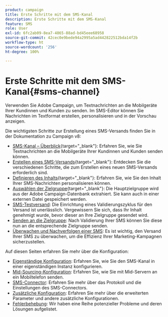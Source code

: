 ```yaml
---
product: campaign
title: Erste Schritte mit dem SMS-Kanal
description: Erste Schritte mit dem SMS-Kanal
feature: SMS
role: User
exl-id: 6fc2ab09-8ea7-4865-88ad-bd45eee68958
source-git-commit: 42cec0e9bede94a2995a5ad442822512bda14f2b
workflow-type: ht
source-wordcount: '256'
ht-degree: 100%

---
```


# Erste Schritte mit dem SMS-Kanal{#sms-channel}

Verwenden Sie Adobe Campaign, um Textnachrichten an die Mobilgeräte Ihrer Kundinnen und Kunden zu senden. Im SMS-Editor können Sie Nachrichten im Textformat erstellen, personalisieren und in der Vorschau anzeigen.

Die wichtigsten Schritte zur Erstellung eines SMS-Versands finden Sie in der Dokumentation zu Campaign v8:

* [SMS-Kanal – Überblick](https://experienceleague.adobe.com/de/docs/campaign/campaign-v8/send/sms/sms){target="_blank"}: Erfahren Sie, wie Sie Textnachrichten an die Mobilgeräte Ihrer Kundinnen und Kunden senden können.
* [Erstellen eines SMS-Versands](https://experienceleague.adobe.com/de/docs/campaign/campaign-v8/send/sms/create-sms/create-sms){target="_blank"}: Entdecken Sie die verschiedenen Schritte, die zum Erstellen eines neuen SMS-Versands erforderlich sind.
* [Definieren des Inhalts](https://experienceleague.adobe.com/de/docs/campaign/campaign-v8/send/sms/create-sms/sms-content){target="_blank"}: Erfahren Sie, wie Sie den Inhalt Ihrer SMS-Nachrichten personalisieren können.
* [Auswählen der Zielgruppe](https://experienceleague.adobe.com/de/docs/campaign/campaign-v8/send/sms/create-sms/sms-audience){target="_blank"}: Die Hauptzielgruppe wird aus der Adobe Campaign-Datenbank extrahiert. Sie kann auch in einer externen Datei gespeichert werden.
* [SMS-Testversand](https://experienceleague.adobe.com/de/docs/campaign/campaign-v8/send/sms/validate-sms/sms-proofs): Die Einrichtung eines Validierungszyklus für den Versand ist unerlässlich.
Vergewissern Sie sich, dass Ihr Inhalt genehmigt wurde, bevor dieser an Ihre Zielgruppe gesendet wird.
* [Senden an die Zielgruppe](https://experienceleague.adobe.com/docs/campaign/campaign-v8/send/sms/validate-sms/sms-send.html?lang=de): Nach Validierung Ihrer SMS können Sie diese nun an die entsprechende Zielgruppe senden.
* [Überwachen und Nachverfolgen einer SMS](https://experienceleague.adobe.com/de/docs/campaign/campaign-v8/send/sms/sms-monitor): Es ist wichtig, den Versand Ihrer SMS zu überwachen, um die Effizienz Ihrer Marketing-Kampagnen sicherzustellen.

Auf diesen Seiten erfahren Sie mehr über die Konfiguration:

* [Eigenständige Konfiguration](sms-set-up.md): Erfahren Sie, wie Sie den SMS-Kanal in einer eigenständigen Instanz konfigurieren.
* [Mid-Sourcing-Konfiguration](sms-set-up-mid.md): Erfahren Sie, wie Sie mit Mid-Servern an ein Mobiltelefon senden.
* [SMS-Connector](sms-protocol.md): Erfahren Sie mehr über das Protokoll und die Einstellungen des SMS-Connectors.
* [Zusätzliche Konfiguration](sms-send.md): Erfahren Sie mehr über die erweiterten Parameter und andere zusätzliche Konfigurationen.
* [Fehlerbehebung](troubleshooting-sms.md): Wir haben eine Reihe potenzieller Probleme und deren Lösungen aufgelistet.

<!--
Use Adobe Campaign to send personalized SMS messages.

Before starting sending SMS:

* Make sure recipient profiles contain at least a mobile phone in their profile.
* Learn more about the Adobe Campaign [Delivery best practices](delivery-best-practices.md).

The key steps to send a SMS are as follows:

* [Configure the SMS channel](sms-set-up.md)
* [Create a SMS delivery](sms-create.md)
* [Define the audience](sms-create.md#selecting-the-target-population)
* [Define the SMS content](sms-create.md#defining-the-sms-content)
* [Send, monitor and track SMS](sms-send.md)
* [Troubleshoot](troubleshooting-sms.md)

In addition, you need to be familiar with SMS protocol and settings. Walk through the connection set up between Adobe Campaign and a SMPP provider in [this document](sms-protocol.md)

For global information on how to create a delivery, refer to [this section](steps-about-delivery-creation-steps.md).

>[!NOTE]
>
>Adobe Campaign also lets you submit notifications on mobile terminals, via its **Adobe Campaign Mobile App Channel (NMAC)** option. 
> 
>For more on this, refer to the [Get started with mobile app channel](about-mobile-app-channel.md) section.
-->